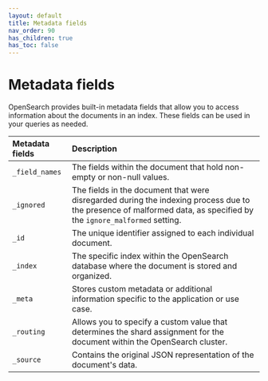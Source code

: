 ```yaml
---
layout: default
title: Metadata fields
nav_order: 90
has_children: true
has_toc: false
---
```


# Metadata fields

OpenSearch provides built-in metadata fields that allow you to access information about the documents in an index. These fields can be used in your queries as needed.

Metadata fields | Description
:--- | :---
`_field_names` | The fields within the document that hold non-empty or non-null values.   
`_ignored` | The fields in the document that were disregarded during the indexing process due to the presence of malformed data, as specified by the `ignore_malformed` setting.
`_id` |  The unique identifier assigned to each individual document. 
`_index` | The specific index within the OpenSearch database where the document is stored and organized.
`_meta` | Stores custom metadata or additional information specific to the application or use case.
`_routing` | Allows you to specify a custom value that determines the shard assignment for the document within the OpenSearch cluster.
`_source` | Contains the original JSON representation of the document's data.
